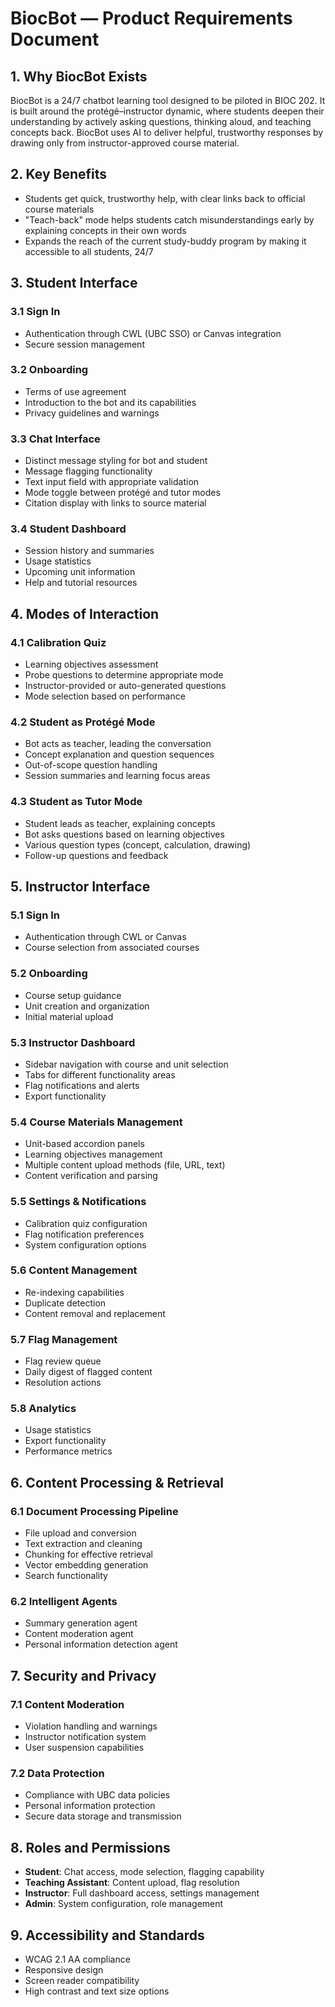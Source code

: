 # BiocBot — Product Requirements Document

## 1. Why BiocBot Exists
BiocBot is a 24/7 chatbot learning tool designed to be piloted in BIOC 202. It is built around the protégé–instructor dynamic, where students deepen their understanding by actively asking questions, thinking aloud, and teaching concepts back. BiocBot uses AI to deliver helpful, trustworthy responses by drawing only from instructor-approved course material.

## 2. Key Benefits 
- Students get quick, trustworthy help, with clear links back to official course materials
- "Teach-back" mode helps students catch misunderstandings early by explaining concepts in their own words
- Expands the reach of the current study-buddy program by making it accessible to all students, 24/7

## 3. Student Interface

### 3.1 Sign In
- Authentication through CWL (UBC SSO) or Canvas integration
- Secure session management

### 3.2 Onboarding
- Terms of use agreement
- Introduction to the bot and its capabilities
- Privacy guidelines and warnings

### 3.3 Chat Interface
- Distinct message styling for bot and student
- Message flagging functionality
- Text input field with appropriate validation
- Mode toggle between protégé and tutor modes
- Citation display with links to source material

### 3.4 Student Dashboard
- Session history and summaries
- Usage statistics
- Upcoming unit information
- Help and tutorial resources

## 4. Modes of Interaction

### 4.1 Calibration Quiz
- Learning objectives assessment
- Probe questions to determine appropriate mode
- Instructor-provided or auto-generated questions
- Mode selection based on performance

### 4.2 Student as Protégé Mode
- Bot acts as teacher, leading the conversation
- Concept explanation and question sequences
- Out-of-scope question handling
- Session summaries and learning focus areas

### 4.3 Student as Tutor Mode
- Student leads as teacher, explaining concepts
- Bot asks questions based on learning objectives
- Various question types (concept, calculation, drawing)
- Follow-up questions and feedback

## 5. Instructor Interface

### 5.1 Sign In
- Authentication through CWL or Canvas
- Course selection from associated courses

### 5.2 Onboarding
- Course setup guidance
- Unit creation and organization
- Initial material upload

### 5.3 Instructor Dashboard
- Sidebar navigation with course and unit selection
- Tabs for different functionality areas
- Flag notifications and alerts
- Export functionality

### 5.4 Course Materials Management
- Unit-based accordion panels
- Learning objectives management
- Multiple content upload methods (file, URL, text)
- Content verification and parsing

### 5.5 Settings & Notifications
- Calibration quiz configuration
- Flag notification preferences
- System configuration options

### 5.6 Content Management
- Re-indexing capabilities
- Duplicate detection
- Content removal and replacement

### 5.7 Flag Management
- Flag review queue
- Daily digest of flagged content
- Resolution actions

### 5.8 Analytics
- Usage statistics
- Export functionality
- Performance metrics

## 6. Content Processing & Retrieval

### 6.1 Document Processing Pipeline
- File upload and conversion
- Text extraction and cleaning
- Chunking for effective retrieval
- Vector embedding generation
- Search functionality

### 6.2 Intelligent Agents
- Summary generation agent
- Content moderation agent
- Personal information detection agent

## 7. Security and Privacy

### 7.1 Content Moderation
- Violation handling and warnings
- Instructor notification system
- User suspension capabilities

### 7.2 Data Protection
- Compliance with UBC data policies
- Personal information protection
- Secure data storage and transmission

## 8. Roles and Permissions

- **Student**: Chat access, mode selection, flagging capability
- **Teaching Assistant**: Content upload, flag resolution
- **Instructor**: Full dashboard access, settings management
- **Admin**: System configuration, role management

## 9. Accessibility and Standards

- WCAG 2.1 AA compliance
- Responsive design
- Screen reader compatibility
- High contrast and text size options 